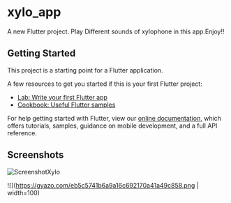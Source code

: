 # xylo_app

A new Flutter project.
Play Different sounds of xylophone in this app.Enjoy!!

## Getting Started

This project is a starting point for a Flutter application.

A few resources to get you started if this is your first Flutter project:

- [Lab: Write your first Flutter app](https://flutter.dev/docs/get-started/codelab)
- [Cookbook: Useful Flutter samples](https://flutter.dev/docs/cookbook)

For help getting started with Flutter, view our
[online documentation](https://flutter.dev/docs), which offers tutorials,
samples, guidance on mobile development, and a full API reference.

## Screenshots
![ScreenshotXylo](https://user-images.githubusercontent.com/64702890/113761821-8a0b7680-9735-11eb-9c11-12c1b86e4f1f.png)

![](https://gyazo.com/eb5c5741b6a9a16c692170a41a49c858.png | width=100)
